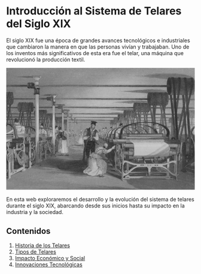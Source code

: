 # Introducción al Sistema de Telares del Siglo XIX

El siglo XIX fue una época de grandes avances tecnológicos e industriales que cambiaron la manera en que las personas vivían y trabajaban. Uno de los inventos más significativos de esta era fue el telar, una máquina que revolucionó la producción textil.

![](https://github.com/Miguel-Angel-Garcia-Ferrandiz/practicaObligatoriaEntornos/blob/main/imagenes/Powerloom_weaving_in_1835.jpg)

En esta web exploraremos el desarrollo y la evolución del sistema de telares durante el siglo XIX, abarcando desde sus inicios hasta su impacto en la industria y la sociedad.

## Contenidos
1. [Historia de los Telares](historia.md)
2. [Tipos de Telares](tipos.md)
3. [Impacto Económico y Social](impacto.md)
4. [Innovaciones Tecnológicas](innovaciones.md)
